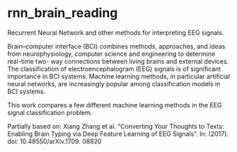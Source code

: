 # rnn_brain_reading

Recurrent Neural Network and other methods for interpreting EEG signals.

Brain–computer interface (BCI) combines methods, approaches, and ideas from neurophysiology, computer science and engineering to determine real-time two- way connections between living brains and external devices. The classification of electroencephalogram (EEG) signals is of significant importance in BCI systems. Machine learning methods, in particular artificial neural networks, are increasingly popular among classification models in BCI systems.

This work compares a few different machine learning methods in the EEG signal classification problem.


Partially based on: Xiang Zhang et al. “Converting Your Thoughts to Texts: Enabling Brain Typing via Deep Feature Learning of EEG Signals”. In: (2017). doi: 10.48550/arXiv.1709. 08820
